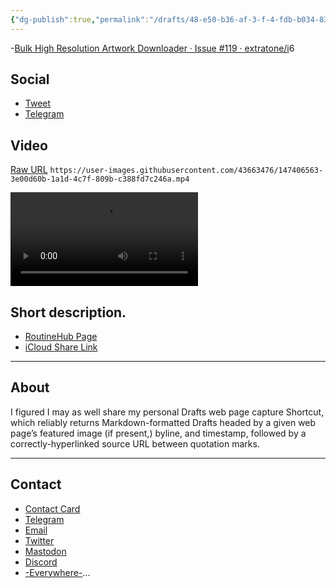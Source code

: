 ```yaml
---
{"dg-publish":true,"permalink":"/drafts/48-e50-b36-af-3-f-4-fdb-b034-8319-c15-a16-bf/","dgHomeLink":true,"dgPassFrontmatter":false}
---
```


-[Bulk High Resolution Artwork Downloader · Issue #119 · extratone/i](https://github.com/extratone/i/issues/119)6 

## Social
- [Tweet](https://twitter.com/NeoYokel/status/1475064933830344707)
- [Telegram](https://t.me/extratone/9384)


## Video
[Raw URL](https://user-images.githubusercontent.com/43663476/147406563-3e00d60b-1a1d-4c7f-809b-c388fd7c246a.mp4)
`https://user-images.githubusercontent.com/43663476/147406563-3e00d60b-1a1d-4c7f-809b-c388fd7c246a.mp4`

<video controls>
  <source src="https://user-images.githubusercontent.com/43663476/147406563-3e00d60b-1a1d-4c7f-809b-c388fd7c246a.mp4">
</video>

## Short description.

- [RoutineHub Page](https://routinehub.co/shortcut/8994/)
- [iCloud Share Link](https://www.icloud.com/shortcuts/5bd639a8c8894d32ba7f2a1d8fcc971b)

---

## About
I figured I may as well share my personal Drafts web page capture Shortcut, which reliably returns Markdown-formatted Drafts headed by a given web page’s featured image (if present,) byline, and timestamp, followed by a correctly-hyperlinked source URL between quotation marks.

---

## Contact

- [Contact Card](https://davidblue.wtf/db.vcf)
- [Telegram](https://t.me/extratone)
- [Email](mailto:davidblue@extratone.com) 
- [Twitter](https://twitter.com/NeoYokel)
- [Mastodon](https://mastodon.social/@DavidBlue)
- [Discord](https://discord.gg/0b9KQUKP858b0iZF)
- [-Everywhere-](https://raindrop.io/davidblue/social-directory-21059174)...
